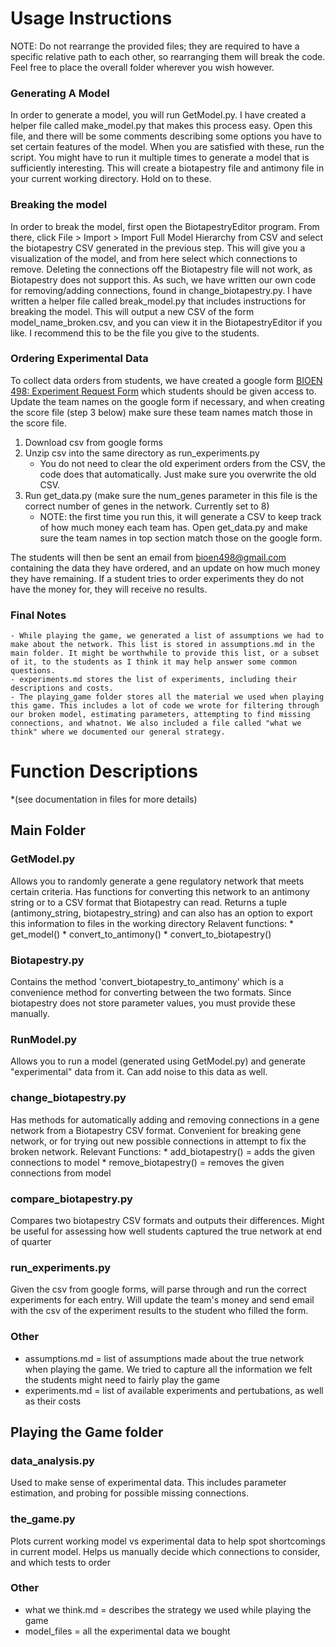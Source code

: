# Usage Instructions
NOTE: Do not rearrange the provided files; they are required to have a specific relative path to each other, so
rearranging them will break the code. Feel free to place the overall folder wherever you wish however.

### Generating A Model
In order to generate a model, you will run GetModel.py. I have created a helper file called make_model.py that makes this process easy.
Open this file, and there will be some comments describing some options you have to set certain features of the model. When you are satisfied
with these, run the script. You might have to run it multiple times to generate a model that is sufficiently interesting. This will create a
biotapestry file and antimony file in your current working directory. Hold on to these.

### Breaking the model
In order to break the model, first open the BiotapestryEditor program. From there, click File > Import > Import Full Model Hierarchy from CSV and select the
biotapestry CSV generated in the previous step. This will give you a visualization of the model, and from here select which connections to remove.
Deleting the connections off the Biotapestry file will not work, as Biotapestry does not support this. As such, we have written our own code for
removing/adding connections, found in change_biotapestry.py. I have written a helper file called break_model.py that includes instructions for 
breaking the model. This will output a new CSV of the form model_name_broken.csv, and you can view it in the BiotapestryEditor if you like.
I recommend this to be the file you give to the students.


### Ordering Experimental Data
To collect data orders from students, we have created a google form [BIOEN 498: Experiment Request Form](https://docs.google.com/forms/d/1OFsoRf8hEJw4d3bpdQHlR1wrq_fUVGD6PmKRf3d1TdY) which students should be given access to. 
Update the team names on the google form if necessary, and when creating the score file (step 3 below) make sure these team names match those in the score file.

1. Download csv from google forms
2. Unzip csv into the same directory as run_experiments.py
	- You do not need to clear the old experiment orders from the CSV, the code does that automatically. Just make sure you overwrite the old CSV.
3. Run get_data.py (make sure the num_genes parameter in this file is the correct number of genes in the network. Currently set to 8)  
	- NOTE: the first time you run this, it will generate a CSV to keep track of how much money each team has. Open get_data.py and make sure the team names in top section match those on the google form.

The students will then be sent an email from bioen498@gmail.com containing the data they have ordered, and an update on
how much money they have remaining. If a student tries to order experiments they do not have the money for, they will receive no results.


### Final Notes
	- While playing the game, we generated a list of assumptions we had to make about the network. This list is stored in assumptions.md in the main folder. It might be worthwhile to provide this list, or a subset of it, to the students as I think it may help answer some common questions.
	- experiments.md stores the list of experiments, including their descriptions and costs.
	- The playing_game folder stores all the material we used when playing this game. This includes a lot of code we wrote for filtering through our broken model, estimating parameters, attempting to find missing connections, and whatnot. We also included a file called "what we think" where we documented our general strategy.








# Function Descriptions
*(see documentation in files for more details)

## Main Folder

### GetModel.py
Allows you to randomly generate a gene regulatory network that meets certain criteria. Has functions for converting this network to an antimony string or to a 
CSV format that Biotapestry can read. Returns a tuple (antimony_string, biotapestry_string) and can also has an option to export this information to files in the working directory
Relavent functions:
	* get_model()
	* convert_to_antimony()
	* convert_to_biotapestry()

### Biotapestry.py
Contains the method 'convert_biotapestry_to_antimony' which is a convenience method for converting between the two formats. Since biotapestry does not store parameter values, you must provide these manually. 

### RunModel.py
Allows you to run a model (generated using GetModel.py) and generate "experimental" data from it. Can add noise to this data as well.

### change_biotapestry.py
Has methods for automatically adding and removing connections in a gene network
from a Biotapestry CSV format. Convenient for breaking gene network, or for
trying out new possible connections in attempt to fix the broken network.
Relevant Functions:
	* add_biotapestry() = adds the given connections to model
	* remove_biotapestry() = removes the given connections from model

### compare_biotapestry.py
Compares two biotapestry CSV formats and outputs their differences.
Might be useful for assessing how well students captured the true network
at end of quarter

### run_experiments.py
Given the csv from google forms, will parse through and run the correct experiments for each entry. Will update the team's money and send email with the csv of the experiment results to the student who filled the form.

### Other
* assumptions.md = list of assumptions made about the true network when playing the game. We tried to capture all the information we felt the students might need
to fairly play the game
* experiments.md = list of available experiments and pertubations, as well as their costs


## Playing the Game folder

### data_analysis.py
Used to make sense of experimental data. This includes parameter estimation, and probing for possible missing connections.

### the_game.py
Plots current working model vs experimental data to help spot shortcomings in current model. Helps us manually decide which connections to consider, and
which tests to order

### Other
* what we think.md = describes the strategy we used while playing the game
* model_files = all the experimental data we bought
